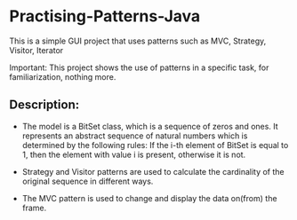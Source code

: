# Practising-Patterns-Java
This is a simple GUI project that uses patterns such as MVC, Strategy, Visitor, Iterator

Important: This project shows the use of patterns in a specific task, for familiarization, nothing more.

## Description:

- The model is a BitSet class, which is a sequence of zeros and ones.
It represents an abstract sequence of natural numbers which is determined by the following rules:
If the i-th element of BitSet is equal to 1, then the element with value i is present, otherwise it is not.

- Strategy and Visitor patterns are used to calculate the cardinality of the original sequence in different ways.

- The MVC pattern is used to change and display the data on(from) the frame.
